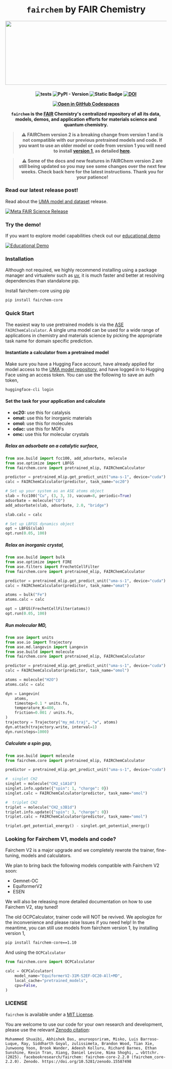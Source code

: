 <h1 align="center"> <code>fairchem</code> by FAIR Chemistry </h1>

<p align="center">
  <img width="559" height="200" src="https://github.com/user-attachments/assets/25cd752c-3c56-469d-8524-4e493646f6b2"?
</p>


<h4 align="center">

![tests](https://github.com/FAIR-Chem/fairchem/actions/workflows/test.yml/badge.svg?branch=main)
![PyPI - Version](https://img.shields.io/pypi/v/fairchem-core)
![Static Badge](https://img.shields.io/badge/python-3.10%2B-blue)
[![DOI](https://zenodo.org/badge/DOI/10.5281/zenodo.15587498.svg)](https://doi.org/10.5281/zenodo.15587498)

[![Open in GitHub Codespaces](https://github.com/codespaces/badge.svg)](https://github.com/codespaces/new/FAIR-Chem/fairchem?quickstart=1)

`fairchem` is the [FAIR](https://ai.meta.com/research/) Chemistry's centralized repository of all its data, models,
demos, and application efforts for materials science and quantum chemistry.

> :warning: **FAIRChem version 2 is a breaking change from version 1 and is not compatible with our previous pretrained models and code.**
> If you want to use an older model or code from version 1 you will need to install [version 1](https://pypi.org/project/fairchem-core/1.10.0/),
> as detailed [here](#looking-for-fairchem-v1-models-and-code).

> :warning: Some of the docs and new features in FAIRChem version 2 are still being updated so you may see some changes over the next few weeks. Check back here for the latest instructions. Thank you for your patience!

### Read our latest release post!
Read about the [UMA model and dataset](https://ai.meta.com/blog/meta-fair-science-new-open-source-releases/) release.

[![Meta FAIR Science Release](https://github.com/user-attachments/assets/acddd09b-ed6f-4d05-9a4b-9ba5e2301150)](https://ai.meta.com/blog/meta-fair-science-new-open-source-releases/?ref=shareable)

### Try the demo!
If you want to explore model capabilities check out our
[educational demo](https://facebook-fairchem-uma-demo.hf.space/)

[![Educational Demo](https://github.com/user-attachments/assets/7005d1bb-4459-403d-b299-d41fdd8c48ec)](https://facebook-fairchem-uma-demo.hf.space/)


### Installation
Although not required, we highly recommend installing using a package manager and virtualenv such as [uv](https://docs.astral.sh/uv/getting-started/installation/#standalone-installer), it is much faster and better at resolving dependencies than standalone pip.

Install fairchem-core using pip
```bash
pip install fairchem-core
```

### Quick Start
The easiest way to use pretrained models is via the [ASE](https://wiki.fysik.dtu.dk/ase/) `FAIRChemCalculator`.
A single uma model can be used for a wide range of applications in chemistry and materials science by picking the
appropriate task name for domain specific prediction.

#### Instantiate a calculator from a pretrained model
Make sure you have a Hugging Face account, have already applied for model access to the
[UMA model repository](https://huggingface.co/facebook/UMA), and have logged in to Hugging Face using an access token.
You can use the following to save an auth token,
```bash
huggingface-cli login
```

#### Set the task for your application and calculate

- **oc20:** use this for catalysis
- **omat:** use this for inorganic materials
- **omol:** use this for molecules
- **odac:** use this for MOFs
- **omc:** use this for molecular crystals

##### Relax an adsorbate on a catalytic surface,
```python
from ase.build import fcc100, add_adsorbate, molecule
from ase.optimize import LBFGS
from fairchem.core import pretrained_mlip, FAIRChemCalculator

predictor = pretrained_mlip.get_predict_unit("uma-s-1", device="cuda")
calc = FAIRChemCalculator(predictor, task_name="oc20")

# Set up your system as an ASE atoms object
slab = fcc100("Cu", (3, 3, 3), vacuum=8, periodic=True)
adsorbate = molecule("CO")
add_adsorbate(slab, adsorbate, 2.0, "bridge")

slab.calc = calc

# Set up LBFGS dynamics object
opt = LBFGS(slab)
opt.run(0.05, 100)
```

##### Relax an inorganic crystal,
```python
from ase.build import bulk
from ase.optimize import FIRE
from ase.filters import FrechetCellFilter
from fairchem.core import pretrained_mlip, FAIRChemCalculator

predictor = pretrained_mlip.get_predict_unit("uma-s-1", device="cuda")
calc = FAIRChemCalculator(predictor, task_name="omat")

atoms = bulk("Fe")
atoms.calc = calc

opt = LBFGS(FrechetCellFilter(atoms))
opt.run(0.05, 100)
```

##### Run molecular MD,
```python
from ase import units
from ase.io import Trajectory
from ase.md.langevin import Langevin
from ase.build import molecule
from fairchem.core import pretrained_mlip, FAIRChemCalculator

predictor = pretrained_mlip.get_predict_unit("uma-s-1", device="cuda")
calc = FAIRChemCalculator(predictor, task_name="omol")

atoms = molecule("H2O")
atoms.calc = calc

dyn = Langevin(
    atoms,
    timestep=0.1 * units.fs,
    temperature_K=400,
    friction=0.001 / units.fs,
)
trajectory = Trajectory("my_md.traj", "w", atoms)
dyn.attach(trajectory.write, interval=1)
dyn.run(steps=1000)
```

##### Calculate a spin gap,
```python
from ase.build import molecule
from fairchem.core import pretrained_mlip, FAIRChemCalculator

predictor = pretrained_mlip.get_predict_unit("uma-s-1", device="cuda")

#  singlet CH2
singlet = molecule("CH2_s1A1d")
singlet.info.update({"spin": 1, "charge": 0})
singlet.calc = FAIRChemCalculator(predictor, task_name="omol")

#  triplet CH2
triplet = molecule("CH2_s3B1d")
triplet.info.update({"spin": 3, "charge": 0})
triplet.calc = FAIRChemCalculator(predictor, task_name="omol")

triplet.get_potential_energy() - singlet.get_potential_energy()
```

### Looking for Fairchem V1, models and code?
Fairchem V2 is a major upgrade and we completely rewrote the trainer, fine-tuning, models and calculators.

We plan to bring back the following models compatible with Fairchem V2 soon:
* Gemnet-OC
* EquiformerV2
* ESEN

We will also be releasing more detailed documentation on how to use Fairchem V2, stay tuned!

The old OCPCalculator, trainer code will NOT be revived. We apologize for the inconvenience and please raise Issues if you need help!
In the meantime, you can still use models from fairchem version 1, by installing version 1,

```bash
pip install fairchem-core==1.10
```

And using the `OCPCalculator`
```python
from fairchem.core import OCPCalculator

calc = OCPCalculator(
    model_name="EquiformerV2-31M-S2EF-OC20-All+MD",
    local_cache="pretrained_models",
    cpu=False,
)
```

### LICENSE
`fairchem` is available under a [MIT License](LICENSE.md).

You are welcome to use our code for your own research and development, please use the relevant [Zenodo citation](https://zenodo.org/records/15587498):
```
Muhammed Shuaibi, Abhishek Das, anuroopsriram, Misko, Luis Barroso-Luque, Ray, Siddharth Goyal, zulissimeta, Brandon Wood, Tian Xie, Junwoong Yoon, Brook Wander, Adeesh Kolluru, Richard Barnes, Ethan Sunshine, Kevin Tran, Xiang, Daniel Levine, Nima Shoghi, … vbttchr. (2025). facebookresearch/fairchem: fairchem-core-2.2.0 (fairchem_core-2.2.0). Zenodo. https://doi.org/10.5281/zenodo.15587498
```
